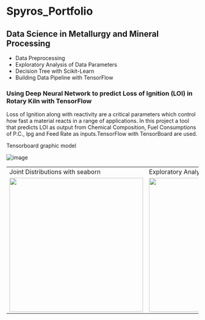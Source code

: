 
# Spyros_Portfolio

## Data Science in Metallurgy and Mineral Processing
* Data Preprocessing
* Exploratory Analysis of Data Parameters
* Decision Tree with Scikit-Learn
* Building Data Pipeline with TensorFlow

### Using Deep Neural Network to predict Loss of Ignition (LOI) in Rotary Kiln with TensorFlow 
  Loss of Ignition along with reactivity are a critical parameters which control how fast a material reacts in a range of applications.
  In this project   a tool that predicts LOI as output  from Chemical Composition, Fuel Consumptions of P.C., lpg and Feed Rate as inputs.TensorFlow with TensorBoard are used.  
 
 Tensorboard graphic model
 
![image](https://user-images.githubusercontent.com/56194024/111066076-d6142400-84c5-11eb-8a63-cd99092393b3.png) 

<table>
  <tr>
    <td> Joint Distributions with seaborn</td>
     <td>Exploratory Analysis with seaborn</td>
     <td>Train/Test Loss vs Epochs, MAE vs Epochs</td>
  </tr>
  <tr>
    <td><img src="https://user-images.githubusercontent.com/56194024/111068834-0c0bd500-84d3-11eb-9934-07064c8e5073.png" width="350"></td>
    <td><img src="https://user-images.githubusercontent.com/56194024/111068596-1c6f8000-84d2-11eb-9b9c-fe66378b4db9.png" width="350"/></td>
    <td><img src="https://user-images.githubusercontent.com/56194024/111068890-41182780-84d3-11eb-915b-8ca6a3ba667d.png" width="350"/></td>
  </tr>
 </table>
